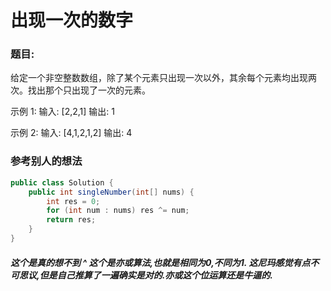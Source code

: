 # 出现一次的数字
### 题目:
给定一个非空整数数组，除了某个元素只出现一次以外，其余每个元素均出现两次。找出那个只出现了一次的元素。

示例 1:
输入: [2,2,1]
输出: 1

示例 2:
输入: [4,1,2,1,2]
输出: 4
### 参考别人的想法

```java
public class Solution {
    public int singleNumber(int[] nums) {
        int res = 0;
        for (int num : nums) res ^= num;
        return res;
    }
}
```
##### 这个是真的想不到 ^ 这个是亦或算法,也就是相同为0,不同为1. 这尼玛感觉有点不可思议,但是自己推算了一遍确实是对的.亦或这个位运算还是牛逼的.
